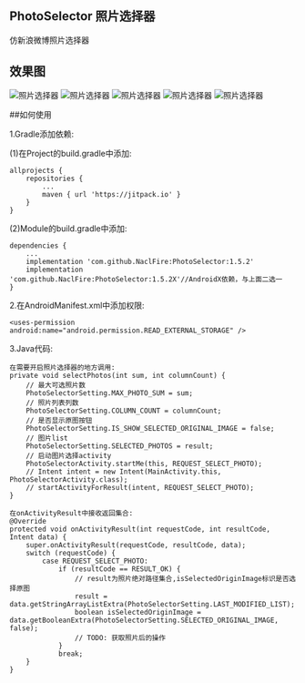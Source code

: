 ## PhotoSelector 照片选择器
仿新浪微博照片选择器
## 效果图
![照片选择器](./Demo1.jpg)
![照片选择器](./Demo2.jpg)
![照片选择器](./Demo3.jpg)
![照片选择器](./Demo4.jpg)
![照片选择器](./Demo6.jpg)

##如何使用

1.Gradle添加依赖:

(1)在Project的build.gradle中添加:

	allprojects {
		repositories {
			...
			maven { url 'https://jitpack.io' }
		}
	}

(2)Module的build.gradle中添加:

	dependencies {
		...
	    implementation 'com.github.NaclFire:PhotoSelector:1.5.2'
	    implementation 'com.github.NaclFire:PhotoSelector:1.5.2X'//AndroidX依赖，与上面二选一
	}


2.在AndroidManifest.xml中添加权限:

	<uses-permission android:name="android.permission.READ_EXTERNAL_STORAGE" />

3.Java代码:

	在需要开启照片选择器的地方调用:
	private void selectPhotos(int sum, int columnCount) {
        // 最大可选照片数
        PhotoSelectorSetting.MAX_PHOTO_SUM = sum;
        // 照片列表列数
        PhotoSelectorSetting.COLUMN_COUNT = columnCount;
        // 是否显示原图按钮
        PhotoSelectorSetting.IS_SHOW_SELECTED_ORIGINAL_IMAGE = false;
        // 图片list
        PhotoSelectorSetting.SELECTED_PHOTOS = result;
        // 启动图片选择activity
        PhotoSelectorActivity.startMe(this, REQUEST_SELECT_PHOTO);
        // Intent intent = new Intent(MainActivity.this, PhotoSelectorActivity.class);
        // startActivityForResult(intent, REQUEST_SELECT_PHOTO);
    }

	在onActivityResult中接收返回集合:
	@Override
    protected void onActivityResult(int requestCode, int resultCode, Intent data) {
        super.onActivityResult(requestCode, resultCode, data);
        switch (requestCode) {
            case REQUEST_SELECT_PHOTO:
                if (resultCode == RESULT_OK) {
                    // result为照片绝对路径集合,isSelectedOriginImage标识是否选择原图
                    result = data.getStringArrayListExtra(PhotoSelectorSetting.LAST_MODIFIED_LIST);
                    boolean isSelectedOriginImage = data.getBooleanExtra(PhotoSelectorSetting.SELECTED_ORIGINAL_IMAGE, false);
                    // TODO: 获取照片后的操作
                }
                break;
        }
    }
	
